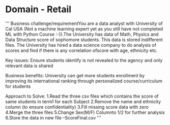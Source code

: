 # Domain - Retail

'''
Business challenge/requirementYou are a data analyst with University of Cal USA (Not a machine learning expert 
yet as you still have not completed ML with Python Course :-)).The University has data of Math, Physics and 
Data Structure  score of sophomore students. This data is stored indifferent files. The University has hired 
a data science company to do analysis of scores and find if there is any correlation ofscore with age, ethnicity etc.

Key issues:
Ensure students identify is not revealed   to the agency and only relevant data is shared

Business benefits:
University can get more students enrollment by improving its international 
ranking through personalized course/curriculum for students

Approach to Solve:
1.Read the three csv files which contains the score of same students in term1 for each Subject
2.Remove the name and ethnicity column (to ensure confidentiality)
3.Fill missing score data with zero
4.Merge the three files
5.Change Sex(M/F) Columnto 1/2 for further analysis
6.Store the data in new file –ScoreFinal.csv
'''

